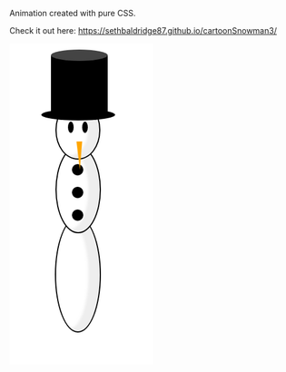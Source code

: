 Animation created with pure CSS.

Check it out here: https://sethbaldridge87.github.io/cartoonSnowman3/

![alt text](https://raw.githubusercontent.com/sethbaldridge87/cartoonSnowman3/master/snowman3.PNG)
